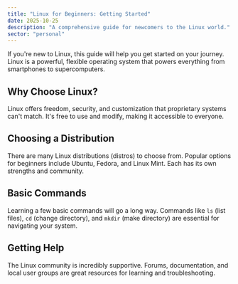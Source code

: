 ```yaml
---
title: "Linux for Beginners: Getting Started"
date: 2025-10-25
description: "A comprehensive guide for newcomers to the Linux world."
sector: "personal"
---
```


If you're new to Linux, this guide will help you get started on your journey. Linux is a powerful, flexible operating system that powers everything from smartphones to supercomputers.

## Why Choose Linux?

Linux offers freedom, security, and customization that proprietary systems can't match. It's free to use and modify, making it accessible to everyone.

## Choosing a Distribution

There are many Linux distributions (distros) to choose from. Popular options for beginners include Ubuntu, Fedora, and Linux Mint. Each has its own strengths and community.

## Basic Commands

Learning a few basic commands will go a long way. Commands like `ls` (list files), `cd` (change directory), and `mkdir` (make directory) are essential for navigating your system.

## Getting Help

The Linux community is incredibly supportive. Forums, documentation, and local user groups are great resources for learning and troubleshooting.

